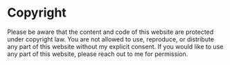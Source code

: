 # Copyright

Please be aware that the content and code of this website are protected under copyright law. You are not allowed to use, reproduce, or distribute any part of this website without my explicit consent. If you would like to use any part of this website, please reach out to me for permission.

